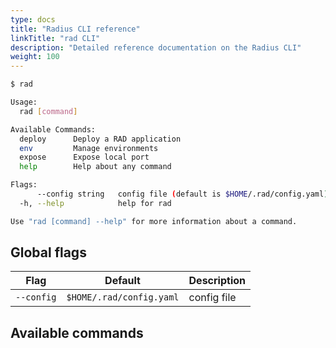 ```yaml
---
type: docs
title: "Radius CLI reference"
linkTitle: "rad CLI"
description: "Detailed reference documentation on the Radius CLI"
weight: 100
---
```


```bash
$ rad

Usage:
  rad [command]

Available Commands:
  deploy      Deploy a RAD application
  env         Manage environments
  expose      Expose local port
  help        Help about any command

Flags:
      --config string   config file (default is $HOME/.rad/config.yaml)
  -h, --help            help for rad

Use "rad [command] --help" for more information about a command.
```

## Global flags

| Flag | Default | Description |
|------|---------|-------------|
| `--config` | `$HOME/.rad/config.yaml` | config file

## Available commands
